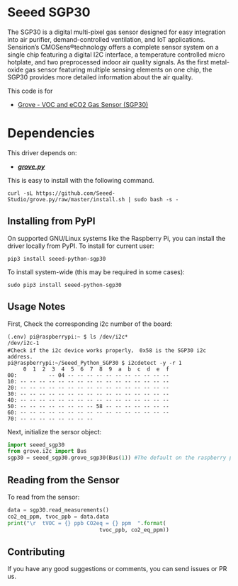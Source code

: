 # Seeed SGP30

The SGP30 is a digital multi-pixel gas sensor designed for easy integration into air purifier, demand-controlled ventilation, and IoT applications. Sensirion’s CMOSens®technology offers a complete sensor system on a single chip featuring a digital I2C interface, a temperature controlled micro hotplate, and two preprocessed indoor air quality signals. As the first metal-oxide gas sensor featuring multiple sensing elements on one chip, the SGP30 provides more detailed information about the air quality.


This code is for
- [Grove - VOC and eCO2 Gas Sensor (SGP30)](https://www.seeedstudio.com/Grove-VOC-and-eCO2-Gas-Sensor-SGP30-p-3071.html)

# Dependencies
This driver depends on:
- [***grove.py***](https://github.com/Seeed-Studio/grove.py)

This is easy to install with the following command.
 ```
curl -sL https://github.com/Seeed-Studio/grove.py/raw/master/install.sh | sudo bash -s -
 ```
## Installing from PyPI

On supported GNU/Linux systems like the Raspberry Pi, you can install the driver locally from PyPI. To install for current user:
```
pip3 install seeed-python-sgp30
```
To install system-wide (this may be required in some cases):
```
sudo pip3 install seeed-python-sgp30
```


## Usage Notes

First, Check the corresponding i2c number of the board:
```
(.env) pi@raspberrypi:~ $ ls /dev/i2c*
/dev/i2c-1
#Check if the i2c device works properly， 0x58 is the SGP30 i2c address.
pi@raspberrypi:~/Seeed_Python_SGP30 $ i2cdetect -y -r 1
     0  1  2  3  4  5  6  7  8  9  a  b  c  d  e  f
00:          -- 04 -- -- -- -- -- -- -- -- -- -- -- 
10: -- -- -- -- -- -- -- -- -- -- -- -- -- -- -- -- 
20: -- -- -- -- -- -- -- -- -- -- -- -- -- -- -- -- 
30: -- -- -- -- -- -- -- -- -- -- -- -- -- -- -- -- 
40: -- -- -- -- -- -- -- -- -- -- -- -- -- -- -- -- 
50: -- -- -- -- -- -- -- -- 58 -- -- -- -- -- -- -- 
60: -- -- -- -- -- -- -- -- -- -- -- -- -- -- -- -- 
70: -- -- -- -- -- -- -- -- 
```
Next, initialize the sersor object:
```python
import seeed_sgp30
from grove.i2c import Bus
sgp30 = seeed_sgp30.grove_sgp30(Bus(1)) #The default on the raspberry pie is 1, so you can also use Bus()
```
## Reading from the Sensor
To read from the sensor:
```python
data = sgp30.read_measurements()
co2_eq_ppm, tvoc_ppb = data.data
print("\r  tVOC = {} ppb CO2eq = {} ppm  ".format(
                             tvoc_ppb, co2_eq_ppm))
```

## Contributing
If you have any good suggestions or comments, you can send issues or PR us.
